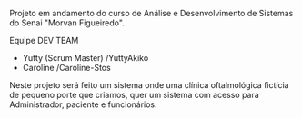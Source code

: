 Projeto em andamento do curso de Análise e Desenvolvimento de Sistemas do Senai "Morvan Figueiredo".

Equipe DEV TEAM 
- Yutty (Scrum Master) /YuttyAkiko
- Caroline /Caroline-Stos 

Neste projeto será feito um sistema onde uma clínica oftalmológica fictícia de pequeno porte que criamos, 
quer um sistema com acesso para Administrador, paciente e funcionários.
